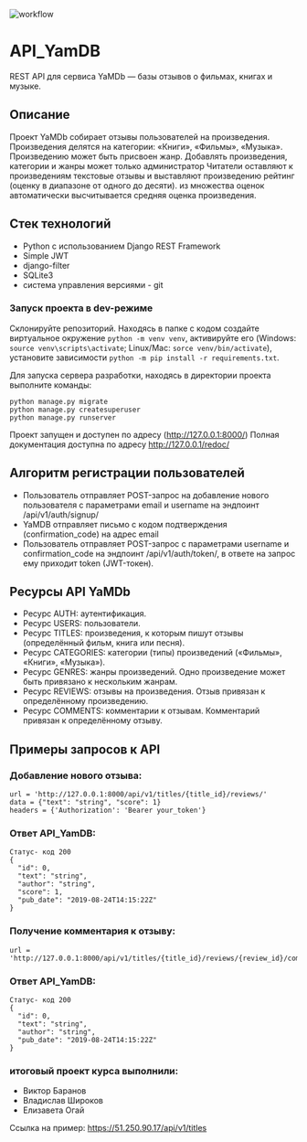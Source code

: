 ![workflow](https://github.com/Tepesh-Vlad/yamdb_final/actions/workflows/yamdb_workflow.yml/badge.svg)
# API_YamDB
REST API для сервиса YaMDb — базы отзывов о фильмах, книгах и музыке.

## Описание
Проект YaMDb собирает отзывы пользователей на произведения. Произведения делятся на категории: «Книги», «Фильмы», «Музыка».
Произведению может быть присвоен жанр. Добавлять произведения, категории и жанры может только администратор
Читатели оставляют к произведениям текстовые отзывы и выставляют произведению рейтинг (оценку в диапазоне от одного до десяти).
из множества оценок автоматически высчитывается средняя оценка произведения.

## Стек технологий
- Python с использованием Django REST Framework
- Simple JWT
- django-filter 
- SQLite3
- система управления версиями - git

### Запуск проекта в dev-режиме
Склонируйте репозиторий. Находясь в папке с кодом создайте виртуальное окружение `python -m venv venv`, активируйте его (Windows: `source venv\scripts\activate`; Linux/Mac: `sorce venv/bin/activate`), установите зависимости `python -m pip install -r requirements.txt`.

Для запуска сервера разработки,  находясь в директории проекта выполните команды:
```
python manage.py migrate
python manage.py createsuperuser
python manage.py runserver
```

Проект запущен и доступен по адресу (http://127.0.0.1:8000/)
Полная документация доступна по адресу http://127.0.0.1/redoc/

## Алгоритм регистрации пользователей
- Пользователь отправляет POST-запрос на добавление нового пользователя с параметрами email и username на эндпоинт /api/v1/auth/signup/
- YaMDB отправляет письмо с кодом подтверждения (confirmation_code) на адрес email
- Пользователь отправляет POST-запрос с параметрами username и confirmation_code на эндпоинт /api/v1/auth/token/, в ответе на запрос ему приходит token (JWT-токен).

## Ресурсы API YaMDb
- Ресурс AUTH: аутентификация.
- Ресурс USERS: пользователи.
- Ресурс TITLES: произведения, к которым пишут отзывы (определённый фильм, книга или песня).
- Ресурс CATEGORIES: категории (типы) произведений («Фильмы», «Книги», «Музыка»).
- Ресурс GENRES: жанры произведений. Одно произведение может быть привязано к нескольким жанрам.
- Ресурс REVIEWS: отзывы на произведения. Отзыв привязан к определённому произведению.
- Ресурс COMMENTS: комментарии к отзывам. Комментарий привязан к определённому отзыву.

## Примеры запросов к API

### Добавление нового отзыва:
```
url = 'http://127.0.0.1:8000/api/v1/titles/{title_id}/reviews/'
data = {"text": "string", "score": 1}
headers = {'Authorization': 'Bearer your_token'}
```
### Ответ API_YamDB:
```
Статус- код 200
{
  "id": 0,
  "text": "string",
  "author": "string",
  "score": 1,
  "pub_date": "2019-08-24T14:15:22Z"
}
```
### Получение комментария к отзыву:
```
url = 'http://127.0.0.1:8000/api/v1/titles/{title_id}/reviews/{review_id}/comments/{comment_id}/'
```
### Ответ API_YamDB:
```
Статус- код 200
{
  "id": 0,
  "text": "string",
  "author": "string",
  "pub_date": "2019-08-24T14:15:22Z"
}
```

### итоговый проект курса выполнили:
- Виктор Баранов
- Владислав Широков
- Елизавета Огай

Ссылка на пример: https://51.250.90.17/api/v1/titles

